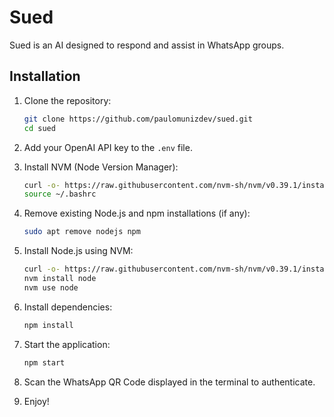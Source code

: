 # Sued

Sued is an AI designed to respond and assist in WhatsApp groups.

## Installation

1. Clone the repository:
    ```bash
    git clone https://github.com/paulomunizdev/sued.git
    cd sued
    ```

2. Add your OpenAI API key to the `.env` file.

3. Install NVM (Node Version Manager):
    ```bash
    curl -o- https://raw.githubusercontent.com/nvm-sh/nvm/v0.39.1/install.sh | bash
    source ~/.bashrc
    ```

4. Remove existing Node.js and npm installations (if any):
    ```bash
    sudo apt remove nodejs npm
    ```

5. Install Node.js using NVM:
    ```bash
    curl -o- https://raw.githubusercontent.com/nvm-sh/nvm/v0.39.1/install.sh | bash
    nvm install node
    nvm use node
    ```

6. Install dependencies:
    ```bash
    npm install
    ```

7. Start the application:
    ```bash
    npm start
    ```

8. Scan the WhatsApp QR Code displayed in the terminal to authenticate.

9. Enjoy!
  
